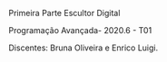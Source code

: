 Primeira Parte Escultor Digital

Programação Avançada- 2020.6 - T01

Discentes: Bruna Oliveira e Enrico Luigi.
